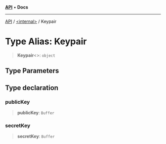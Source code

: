 [**API**](../../README.md) • **Docs**

***

[API](../../README.md) / [\<internal\>](../README.md) / Keypair

# Type Alias: Keypair

> **Keypair**\<\>: `object`

## Type Parameters

## Type declaration

### publicKey

> **publicKey**: `Buffer`

### secretKey

> **secretKey**: `Buffer`
